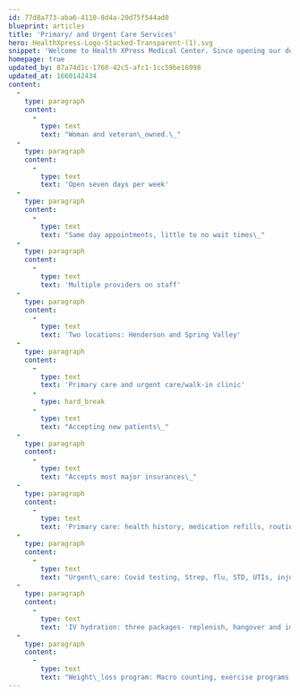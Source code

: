 ```yaml
---
id: 77d8a773-aba6-4110-8d4a-20d75f544ad0
blueprint: articles
title: 'Primary/ and Urgent Care Services'
hero: HealthXpress-Logo-Stacked-Transparent-(1).svg
snippet: 'Welcome to Health XPress Medical Center. Since opening our doors, we’ve been welcoming patients seeking treatment and medical services. We take great pride in providing our community with high quality, patient-centric healthcare.'
homepage: true
updated_by: 87a74d1c-1760-42c5-afc1-1cc59be16098
updated_at: 1660142434
content:
  -
    type: paragraph
    content:
      -
        type: text
        text: "Woman and veteran\_owned.\_"
  -
    type: paragraph
    content:
      -
        type: text
        text: 'Open seven days per week'
  -
    type: paragraph
    content:
      -
        type: text
        text: "Same day appointments, little to no wait times\_"
  -
    type: paragraph
    content:
      -
        type: text
        text: 'Multiple providers on staff'
  -
    type: paragraph
    content:
      -
        type: text
        text: 'Two locations: Henderson and Spring Valley'
  -
    type: paragraph
    content:
      -
        type: text
        text: 'Primary care and urgent care/walk-in clinic'
      -
        type: hard_break
      -
        type: text
        text: "Accepting new patients\_"
  -
    type: paragraph
    content:
      -
        type: text
        text: "Accepts most major insurances\_"
  -
    type: paragraph
    content:
      -
        type: text
        text: 'Primary care: health history, medication refills, routine lab draw on site, heredity cancer testing, women''s health including PAP smears, age appropriate screenings'
  -
    type: paragraph
    content:
      -
        type: text
        text: "Urgent\_care: Covid testing, Strep, flu, STD, UTIs, injuries, stitches\_and more"
  -
    type: paragraph
    content:
      -
        type: text
        text: 'IV hydration: three packages- replenish, hangover and immune boost'
  -
    type: paragraph
    content:
      -
        type: text
        text: "Weight\_loss program: Macro counting, exercise programs, nutrition, Vitamin B12 injection and prescription\_medication"
---
```

